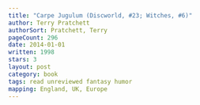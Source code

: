 ```yaml
---
title: "Carpe Jugulum (Discworld, #23; Witches, #6)"
author: Terry Pratchett
authorSort: Pratchett, Terry
pageCount: 296
date: 2014-01-01
written: 1998
stars: 3
layout: post
category: book
tags: read unreviewed fantasy humor
mapping: England, UK, Europe
---
```

